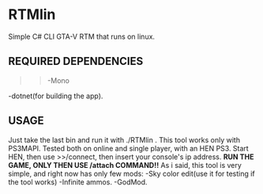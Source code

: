 # RTMlin
Simple C# CLI GTA-V RTM that runs on linux.
## REQUIRED DEPENDENCIES
>>-Mono

-dotnet(for building the app).
## USAGE
Just take the last bin and run it with ./RTMlin . This tool works only with PS3MAPI. Tested both on online and single player, with an HEN PS3.
Start HEN, then use >>/connect, then insert your console's ip address. **RUN THE GAME, ONLY THEN USE /attach COMMAND!!**
As i said, this tool is very simple, and right now has only few mods:
-Sky color edit(use it for testing if the tool works)
-Infinite ammos.
-GodMod.


